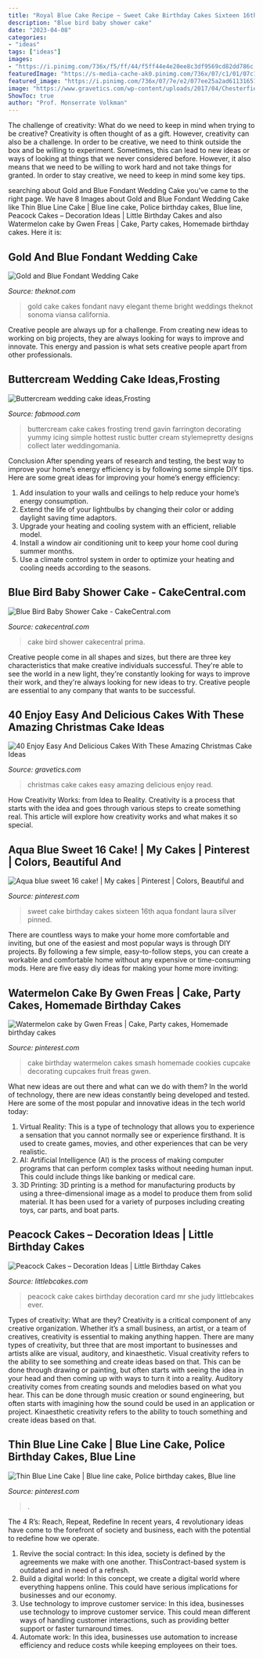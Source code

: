 ```yaml
---
title: "Royal Blue Cake Recipe ~ Sweet Cake Birthday Cakes Sixteen 16th Aqua Fondant Laura Silver Pinned"
description: "Blue bird baby shower cake"
date: "2023-04-08"
categories:
- "ideas"
tags: ["ideas"]
images:
- "https://i.pinimg.com/736x/f5/ff/44/f5ff44e4e20ee8c3df9569cd82dd786c.jpg"
featuredImage: "https://s-media-cache-ak0.pinimg.com/736x/07/c1/01/07c1017e464c70ffd0c43c0ef98b3198.jpg"
featured_image: "https://i.pinimg.com/736x/07/7e/e2/077ee25a2ad61131651360212836de9f.jpg"
image: "https://www.gravetics.com/wp-content/uploads/2017/04/Chesterfieldcakes-celebration-christmascakes-Christmas.jpg"
ShowToc: true
author: "Prof. Monserrate Volkman"
---
```



The challenge of creativity: What do we need to keep in mind when trying to be creative?
Creativity is often thought of as a gift. However, creativity can also be a challenge. In order to be creative, we need to think outside the box and be willing to experiment. Sometimes, this can lead to new ideas or ways of looking at things that we never considered before. However, it also means that we need to be willing to work hard and not take things for granted. In order to stay creative, we need to keep in mind some key tips.

	

		
searching about Gold and Blue Fondant Wedding Cake you've came to the right page. We have 8 Images about Gold and Blue Fondant Wedding Cake like Thin Blue Line Cake | Blue line cake, Police birthday cakes, Blue line, Peacock Cakes – Decoration Ideas | Little Birthday Cakes and also Watermelon cake by Gwen Freas | Cake, Party cakes, Homemade birthday cakes. Here it is:
		
    
## Gold And Blue Fondant Wedding Cake

<img loading=lazy src="https://apis.xogrp.com/media-api/images/52e52a90-8979-11e5-9816-22000aa61a3e" onerror="this.onerror=null;this.src='https://tse2.mm.bing.net/th?id=OIP.UjXif-dOwBEo-6tWyxsANQHaLH&amp;pid=15.1';" alt="Gold and Blue Fondant Wedding Cake">

_Source: theknot.com_

>gold cake cakes fondant navy elegant theme bright weddings theknot sonoma viansa california. 

	

Creative people are always up for a challenge. From creating new ideas to working on big projects, they are always looking for ways to improve and innovate. This energy and passion is what sets creative people apart from other professionals.

    
## Buttercream Wedding Cake Ideas,Frosting

<img loading=lazy src="http://fabmood.com/wp-content/uploads/2014/05/Buttercream-wedding-cake7.jpg" onerror="this.onerror=null;this.src='https://tse1.mm.bing.net/th?id=OIP.1GW6STC53gUTGYL31XkVZwHaLH&amp;pid=15.1';" alt="Buttercream wedding cake ideas,Frosting">

_Source: fabmood.com_

>buttercream cake cakes frosting trend gavin farrington decorating yummy icing simple hottest rustic butter cream stylemepretty designs collect later weddingomania. 

	

Conclusion
After spending years of research and testing, the best way to improve your home’s energy efficiency is by following some simple DIY tips. Here are some great ideas for improving your home’s energy efficiency: 
1. Add insulation to your walls and ceilings to help reduce your home’s energy consumption. 
2. Extend the life of your lightbulbs by changing their color or adding daylight saving time adaptors. 
3. Upgrade your heating and cooling system with an efficient, reliable model. 
4. Install a window air conditioning unit to keep your home cool during summer months. 
5. Use a climate control system in order to optimize your heating and cooling needs according to the seasons.

    
## Blue Bird Baby Shower Cake - CakeCentral.com

<img loading=lazy src="https://cdn001.cakecentral.com/gallery/2015/03/900_865467lA2S_blue-bird-baby-shower-cake.jpg" onerror="this.onerror=null;this.src='https://tse4.mm.bing.net/th?id=OIP.DLgx9ZXairr0kxVT8sBW_gHaLJ&amp;pid=15.1';" alt="Blue Bird Baby Shower Cake - CakeCentral.com">

_Source: cakecentral.com_

>cake bird shower cakecentral prima. 

	

Creative people come in all shapes and sizes, but there are three key characteristics that make creative individuals successful. They're able to see the world in a new light, they're constantly looking for ways to improve their work, and they're always looking for new ideas to try. Creative people are essential to any company that wants to be successful.

    
## 40 Enjoy Easy And Delicious Cakes With These Amazing Christmas Cake Ideas

<img loading=lazy src="https://www.gravetics.com/wp-content/uploads/2017/04/Chesterfieldcakes-celebration-christmascakes-Christmas.jpg" onerror="this.onerror=null;this.src='https://tse2.mm.bing.net/th?id=OIP.pqu63QprEQjljw_xh_unIAHaHa&amp;pid=15.1';" alt="40 Enjoy Easy And Delicious Cakes With These Amazing Christmas Cake Ideas">

_Source: gravetics.com_

>christmas cake cakes easy amazing delicious enjoy read. 

	

How Creativity Works: from Idea to Reality.
Creativity is a process that starts with the idea and goes through various steps to create something real. This article will explore how creativity works and what makes it so special.

    
## Aqua Blue Sweet 16 Cake! | My Cakes | Pinterest | Colors, Beautiful And

<img loading=lazy src="https://s-media-cache-ak0.pinimg.com/736x/07/c1/01/07c1017e464c70ffd0c43c0ef98b3198.jpg" onerror="this.onerror=null;this.src='https://tse2.mm.bing.net/th?id=OIP.HvxCbXvTcdS5G5oMEG8mQgHaJ4&amp;pid=15.1';" alt="Aqua blue sweet 16 cake! | My cakes | Pinterest | Colors, Beautiful and">

_Source: pinterest.com_

>sweet cake birthday cakes sixteen 16th aqua fondant laura silver pinned. 

	

There are countless ways to make your home more comfortable and inviting, but one of the easiest and most popular ways is through DIY projects. By following a few simple, easy-to-follow steps, you can create a workable and comfortable home without any expensive or time-consuming mods. Here are five easy diy ideas for making your home more inviting: 

    
## Watermelon Cake By Gwen Freas | Cake, Party Cakes, Homemade Birthday Cakes

<img loading=lazy src="https://i.pinimg.com/736x/f5/ff/44/f5ff44e4e20ee8c3df9569cd82dd786c.jpg" onerror="this.onerror=null;this.src='https://tse3.mm.bing.net/th?id=OIP.h7D5eFFIowAiutwKP2zEPgHaLH&amp;pid=15.1';" alt="Watermelon cake by Gwen Freas | Cake, Party cakes, Homemade birthday cakes">

_Source: pinterest.com_

>cake birthday watermelon cakes smash homemade cookies cupcake decorating cupcakes fruit freas gwen. 

	

What new ideas are out there and what can we do with them?
In the world of technology, there are new ideas constantly being developed and tested. Here are some of the most popular and innovative ideas in the tech world today: 
1. Virtual Reality: This is a type of technology that allows you to experience a sensation that you cannot normally see or experience firsthand. It is used to create games, movies, and other experiences that can be very realistic. 
2. AI: Artificial Intelligence (AI) is the process of making computer programs that can perform complex tasks without needing human input. This could include things like banking or medical care. 
3. 3D Printing: 3D printing is a method for manufacturing products by using a three-dimensional image as a model to produce them from solid material. It has been used for a variety of purposes including creating toys, car parts, and boat parts.

    
## Peacock Cakes – Decoration Ideas | Little Birthday Cakes

<img loading=lazy src="http://www.littlebcakes.com/wp-content/uploads/2014/02/Peacock-Cake-Images.jpg" onerror="this.onerror=null;this.src='https://tse2.mm.bing.net/th?id=OIP.rlo_YCzMhVEKUNdVZOMReQHaMr&amp;pid=15.1';" alt="Peacock Cakes – Decoration Ideas | Little Birthday Cakes">

_Source: littlebcakes.com_

>peacock cake cakes birthday decoration card mr she judy littlebcakes ever. 

	

Types of creativity: What are they?
Creativity is a critical component of any creative organization. Whether it’s a small business, an artist, or a team of creatives, creativity is essential to making anything happen. There are many types of creativity, but three that are most important to businesses and artists alike are visual, auditory, and kinaesthetic. 
Visual creativity refers to the ability to see something and create ideas based on that. This can be done through drawing or painting, but often starts with seeing the idea in your head and then coming up with ways to turn it into a reality. Auditory creativity comes from creating sounds and melodies based on what you hear. This can be done through music creation or sound engineering, but often starts with imagining how the sound could be used in an application or project. Kinaesthetic creativity refers to the ability to touch something and create ideas based on that.

    
## Thin Blue Line Cake | Blue Line Cake, Police Birthday Cakes, Blue Line

<img loading=lazy src="https://i.pinimg.com/736x/07/7e/e2/077ee25a2ad61131651360212836de9f.jpg" onerror="this.onerror=null;this.src='https://tse2.mm.bing.net/th?id=OIP.o6L6MYY7XTO5YgGi42l1UAHaFj&amp;pid=15.1';" alt="Thin Blue Line Cake | Blue line cake, Police birthday cakes, Blue line">

_Source: pinterest.com_

>. 

	

The 4 R’s: Reach, Repeat, Redefine
In recent years, 4 revolutionary ideas have come to the forefront of society and business, each with the potential to redefine how we operate.
1. Revive the social contract: In this idea, society is defined by the agreements we make with one another. ThisContract-based system is outdated and in need of a refresh.
2. Build a digital world: In this concept, we create a digital world where everything happens online. This could have serious implications for businesses and our economy.
3. Use technology to improve customer service: In this idea, businesses use technology to improve customer service. This could mean different ways of handling customer interactions, such as providing better support or faster turnaround times. 
4. Automate work: In this idea, businesses use automation to increase efficiency and reduce costs while keeping employees on their toes.

